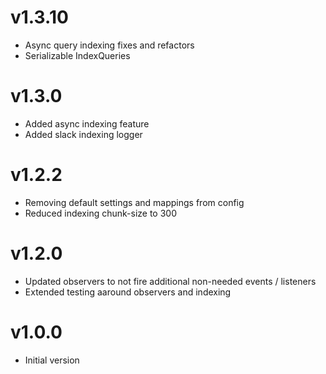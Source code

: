 # v1.3.10

- Async query indexing fixes and refactors
- Serializable IndexQueries

# v1.3.0

- Added async indexing feature
- Added slack indexing logger

# v1.2.2

- Removing default settings and mappings from config
- Reduced indexing chunk-size to 300

# v1.2.0

- Updated observers to not fire additional non-needed events / listeners
- Extended testing aaround observers and indexing

# v1.0.0

- Initial version